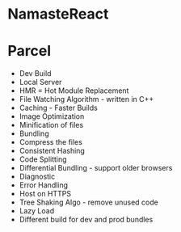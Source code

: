 # NamasteReact

# Parcel
- Dev Build
- Local Server
- HMR = Hot Module Replacement
- File Watching Algorithm - written in C++
- Caching - Faster Builds
- Image Optimization
- Minification of files
- Bundling 
- Compress the files
- Consistent Hashing
- Code Splitting
- Differential Bundling - support older browsers
- Diagnostic 
- Error Handling
- Host on HTTPS
- Tree Shaking Algo - remove unused code
- Lazy Load
- Different build for dev and prod bundles